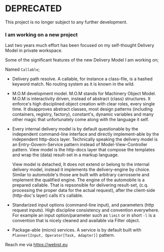 # DEPRECATED

This project is no longer subject to any further development.

### I am working on a new project
Last two years much effort has been focused on my self-thought Delivery Model in private workspace.

Some of the significant features of the new Delivery Model I am working on;

Named `Callable`;
 
 + Delivery path resolve. 
   A callable, for instance a class-file, is a hashed keyword match. No routing system as it is known in the wild. 
 
 + M.O.M development model. M.O.M stands for Machinery Object Model. 
   M.O.M is interactivity driven, instead of abstract (class) structures. 
   It enforce's high disciplined object creation with clear roles, every single time. 
   It disapproves abstract classes, most design patterns (including containers, registry, factory),
   constant's, dynamic variables and many other magic that unfortunately come along with the language it self.
 
 + Every internal delivery model is by default questionable by the independent command-line interface 
   and directly implement-able by the independent http-docs layer. 
   Technically speaking the delivery model is an Entry-Govern-Service pattern instead of Model-View-Controller pattern.
   View model is the http-docs layer that compose the templates and wrap the (data) result-set in a markup language.
   
   View model is detached, It does not extend or belong to the internal delivery model, 
   instead it implements the delivery-engine by choice.
   Similar to automobile's those are built with arbitrary carrosserie and implement the qualified engine.
   The engine of the automobile is a prepared callable. That is repsonsible for delivering result-set, 
   (c.q. processing the proper data for the actual request), after the client-side (http-doc's layer) calls it's callable.
   
 + Standarized input options (command-line input), and parameters (http request inputs).
   High discipline consistency and convention everywhere. 
   For example an input option/parameter such as `limit` or in short `-l` is a convention that is nicely cleaned and available via Filter object. 
   
 + Package-able (micro) services. A service is by default built with `Planner[Input, Operator[Task, Adapter]]` pattern.
 
 Reach me via https://webist.eu
